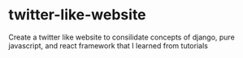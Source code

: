 # twitter-like-website
Create a twitter like website to consilidate concepts of django, pure javascript, and react framework that I learned from tutorials
